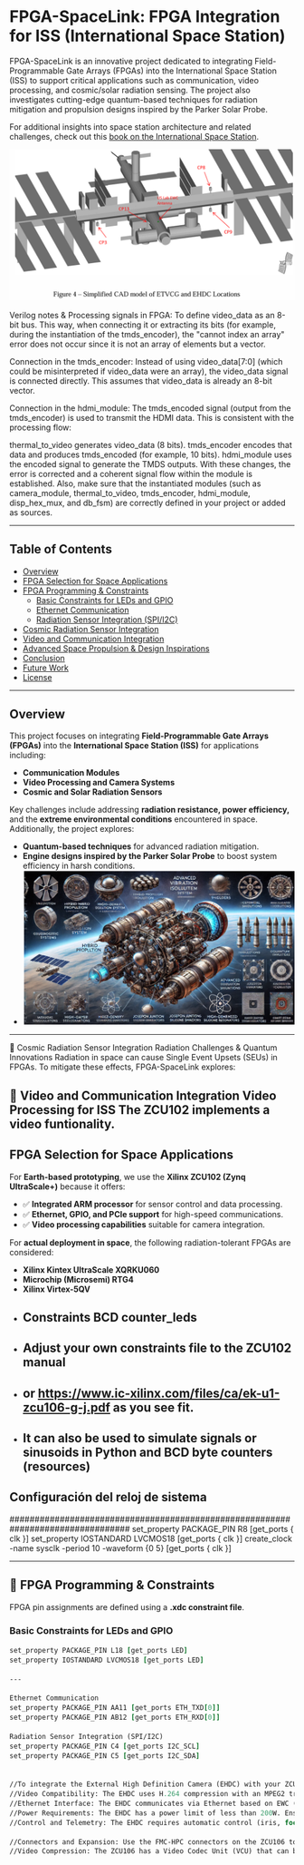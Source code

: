 # **FPGA-SpaceLink: FPGA Integration for ISS (International Space Station)**

FPGA-SpaceLink is an innovative project dedicated to integrating Field-Programmable Gate Arrays (FPGAs) into the International Space Station (ISS) to support critical applications such as communication, video processing, and cosmic/solar radiation sensing. The project also investigates cutting-edge quantum-based techniques for radiation mitigation and propulsion designs inspired by the Parker Solar Probe.

For additional insights into space station architecture and related challenges, check out this [book on the International Space Station](https://www.amazon.es/International-Space-Station-Architecture-Beyond/dp/0993072135).

![Nasa_telecomunications](https://github.com/victor0989/FPGA-SpaceLink/blob/main/nasa_images/antennas/locations/Captura%20de%20pantalla%202025-02-04%20124115.png)

Verilog notes & Processing signals in FPGA: To define video_data as an 8-bit bus. This way, when connecting it or extracting its bits (for example, during the instantiation of the tmds_encoder), the "cannot index an array" error does not occur since it is not an array of elements but a vector.

Connection in the tmds_encoder:
Instead of using video_data[7:0] (which could be misinterpreted if video_data were an array), the video_data signal is connected directly. This assumes that video_data is already an 8-bit vector.

Connection in the hdmi_module:
The tmds_encoded signal (output from the tmds_encoder) is used to transmit the HDMI data. This is consistent with the processing flow:

thermal_to_video generates video_data (8 bits).
tmds_encoder encodes that data and produces tmds_encoded (for example, 10 bits).
hdmi_module uses the encoded signal to generate the TMDS outputs.
With these changes, the error is corrected and a coherent signal flow within the module is established. Also, make sure that the instantiated modules (such as camera_module, thermal_to_video, tmds_encoder, hdmi_module, disp_hex_mux, and db_fsm) are correctly defined in your project or added as sources.

---

## Table of Contents

- [Overview](#overview)
- [FPGA Selection for Space Applications](#fpga-selection-for-space-applications)
- [FPGA Programming & Constraints](#fpga-programming--constraints)
  - [Basic Constraints for LEDs and GPIO](#basic-constraints-for-leds-and-gpio)
  - [Ethernet Communication](#ethernet-communication)
  - [Radiation Sensor Integration (SPI/I2C)](#radiation-sensor-integration-spii2c)
- [Cosmic Radiation Sensor Integration](#cosmic-radiation-sensor-integration)
- [Video and Communication Integration](#video-and-communication-integration)
- [Advanced Space Propulsion & Design Inspirations](#advanced-space-propulsion--parker-solar-probe-inspired-designs)
- [Conclusion](#conclusion)
- [Future Work](#future-work)
- [License](#license)

---

## Overview

This project focuses on integrating **Field-Programmable Gate Arrays (FPGAs)** into the **International Space Station (ISS)** for applications including:

- **Communication Modules**
- **Video Processing and Camera Systems**
- **Cosmic and Solar Radiation Sensors**

Key challenges include addressing **radiation resistance, power efficiency,** and the **extreme environmental conditions** encountered in space. Additionally, the project explores:

- **Quantum-based techniques** for advanced radiation mitigation.
- **Engine designs inspired by the Parker Solar Probe** to boost system efficiency in harsh conditions.
- ![FPGA-SpaceLink Overview](https://github.com/victor0989/FPGA-SpaceLink/blob/main/Captura%20de%20pantalla%202025-02-02%20014008.png)

---

🌌 Cosmic Radiation Sensor Integration
Radiation Challenges & Quantum Innovations
Radiation in space can cause Single Event Upsets (SEUs) in FPGAs. To mitigate these effects, FPGA-SpaceLink explores:

🎥 Video and Communication Integration
Video Processing for ISS
The ZCU102 implements a video funtionality.
---


## FPGA Selection for Space Applications

For **Earth-based prototyping**, we use the **Xilinx ZCU102 (Zynq UltraScale+)** because it offers:
- ✅ **Integrated ARM processor** for sensor control and data processing.
- ✅ **Ethernet, GPIO, and PCIe support** for high-speed communications.
- ✅ **Video processing capabilities** suitable for camera integration.

For **actual deployment in space**, the following radiation-tolerant FPGAs are considered:
- **Xilinx Kintex UltraScale XQRKU060**
- **Microchip (Microsemi) RTG4**
- **Xilinx Virtex-5QV**
- ## Constraints BCD counter_leds
- ## Adjust your own constraints file to the ZCU102 manual 
- ## or https://www.ic-xilinx.com/files/ca/ek-u1-zcu106-g-j.pdf as you see fit. 
- ## It can also be used to simulate signals or sinusoids in Python and BCD byte counters (resources)

## Configuración del reloj de sistema
################################################################################
set_property PACKAGE_PIN R8 [get_ports { clk }]
set_property IOSTANDARD LVCMOS18 [get_ports { clk }]
create_clock -name sysclk -period 10 -waveform {0 5} [get_ports { clk }]

---

## 🔧 FPGA Programming & Constraints

FPGA pin assignments are defined using a **.xdc constraint file**.

### Basic Constraints for LEDs and GPIO
```tcl
set_property PACKAGE_PIN L18 [get_ports LED]
set_property IOSTANDARD LVCMOS18 [get_ports LED]

---

Ethernet Communication
set_property PACKAGE_PIN AA11 [get_ports ETH_TXD[0]]
set_property PACKAGE_PIN AB12 [get_ports ETH_RXD[0]]

Radiation Sensor Integration (SPI/I2C)
set_property PACKAGE_PIN C4 [get_ports I2C_SCL]
set_property PACKAGE_PIN C5 [get_ports I2C_SDA]


//To integrate the External High Definition Camera (EHDC) with your ZCU106 board in the ISS communication system, here are some key points to consider:
//Video Compatibility: The EHDC uses H.264 compression with an MPEG2 transport stream for HD video (720P60). The ZCU106 is capable of handling these video formats, which is a good starting point.
//Ethernet Interface: The EHDC communicates via Ethernet based on EWC (802.11n, 5.2 GHz). The ZCU106 has Ethernet interface capabilities that can be used for this integration.
//Power Requirements: The EHDC has a power limit of less than 200W. Ensure that your power system on the ZCU106 can handle this requirement.
//Control and Telemetry: The EHDC requires automatic control (iris, focus, gain, white balance, etc.) with manual override, as well as telemetry and metadata. The programmable logic on the ZCU106 can be used to implement these controls.

//Connectors and Expansion: Use the FMC-HPC connectors on the ZCU106 to expand the inputs and outputs, allowing the connection of multiple sensors and cameras.
//Video Compression: The ZCU106 has a Video Codec Unit (VCU) that can be used for H.264 compression, which is compatible with the EHDC requirements.



